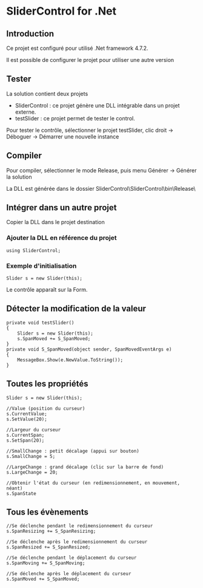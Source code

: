 # SliderControl for .Net

## Introduction

Ce projet est configuré pour utilisé .Net framework 4.7.2.

Il est possible de configurer le projet pour utiliser une autre version


## Tester

La solution contient deux projets
- SliderControl : ce projet génère une DLL intégrable dans un projet externe.
- testSlider : ce projet permet de tester le control.

Pour tester le contrôle, sélectionner le projet testSlider, clic droit -> Déboguer -> Démarrer une nouvelle instance


## Compiler

Pour compiler, sélectionner le mode Release, puis menu Générer -> Générer la solution

La DLL est générée dans le dossier SliderControl\SliderControl\bin\Release\


## Intégrer dans un autre projet

Copier la DLL dans le projet destination

### Ajouter la DLL en référence du projet
	using SliderControl;

### Exemple d'initialisation
	Slider s = new Slider(this);

Le contrôle apparaît sur la Form.


## Détecter la modification de la valeur
	private void testSlider()
    {
        Slider s = new Slider(this);
        s.SpanMoved += S_SpanMoved;
    }
    private void S_SpanMoved(object sender, SpanMovedEventArgs e)
    {
        MessageBox.Show(e.NewValue.ToString());
    }


## Toutes les propriétés
	Slider s = new Slider(this);
	
	//Value (position du curseur)
	s.CurrentValue;
	s.SetValue(20);
	
	//Largeur du curseur
	s.CurrentSpan;
    s.SetSpan(20);
    
    //SmallChange : petit décalage (appui sur bouton)
    s.SmallChange = 5;

	//LargeChange : grand décalage (clic sur la barre de fond)
    s.LargeChange = 20;

    //Obtenir l'état du curseur (en redimensionnement, en mouvement, néant)
    s.SpanState


## Tous les évènements
	//Se déclenche pendant le redimensionnement du curseur
	s.SpanResizing += S_SpanResizing;
	
	//Se déclenche après le redimensionnement du curseur
	s.SpanResized += S_SpanResized;
	
	//Se déclenche pendant le déplacement du curseur
	s.SpanMoving += S_SpanMoving;
	
	//Se déclenche après le déplacement du curseur
	s.SpanMoved += S_SpanMoved;
